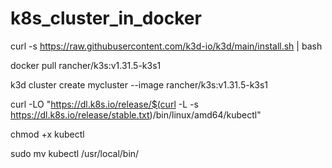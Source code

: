 # k8s_cluster_in_docker


curl -s https://raw.githubusercontent.com/k3d-io/k3d/main/install.sh | bash


docker pull rancher/k3s:v1.31.5-k3s1

k3d cluster create mycluster --image rancher/k3s:v1.31.5-k3s1

curl -LO "https://dl.k8s.io/release/$(curl -L -s https://dl.k8s.io/release/stable.txt)/bin/linux/amd64/kubectl"

chmod +x kubectl

sudo mv kubectl /usr/local/bin/


